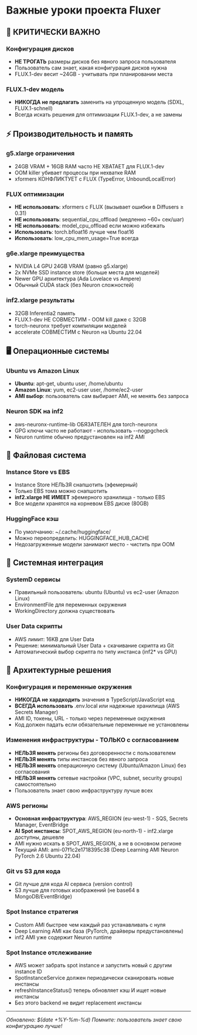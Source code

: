 # Важные уроки проекта Fluxer

## 🚨 КРИТИЧЕСКИ ВАЖНО

### Конфигурация дисков
- **НЕ ТРОГАТЬ** размеры дисков без явного запроса пользователя
- Пользователь сам знает, какая конфигурация дисков нужна
- FLUX.1-dev весит ~24GB - учитывать при планировании места

### FLUX.1-dev модель
- **НИКОГДА не предлагать** заменить на упрощенную модель (SDXL, FLUX.1-schnell)
- Всегда искать решения для оптимизации FLUX.1-dev, а не замены

## ⚡ Производительность и память

### g5.xlarge ограничения
- 24GB VRAM + 16GB RAM часто НЕ ХВАТАЕТ для FLUX.1-dev
- OOM killer убивает процессы при нехватке RAM
- xformers КОНФЛИКТУЕТ с FLUX (TypeError, UnboundLocalError)

### FLUX оптимизации
- **НЕ использовать**: xformers с FLUX (вызывает ошибки в Diffusers ≥ 0.31)
- **НЕ использовать**: sequential_cpu_offload (медленно ~60+ сек/шаг) 
- **НЕ использовать**: model_cpu_offload если можно избежать
- **Использовать**: torch.bfloat16 лучше чем float16
- **Использовать**: low_cpu_mem_usage=True всегда

### g6e.xlarge преимущества  
- NVIDIA L4 GPU 24GB VRAM (равно g5.xlarge)
- 2x NVMe SSD instance store (больше места для моделей)
- Newer GPU архитектура (Ada Lovelace vs Ampere)
- Обычный CUDA stack (без Neuron сложностей)

### inf2.xlarge результаты
- 32GB Inferentia2 память
- FLUX.1-dev НЕ СОВМЕСТИМ - OOM kill даже с 32GB
- torch-neuronx требует компиляции моделей
- accelerate СОВМЕСТИМ с Neuron на Ubuntu 22.04

## 🖥️ Операционные системы

### Ubuntu vs Amazon Linux
- **Ubuntu**: apt-get, ubuntu user, /home/ubuntu
- **Amazon Linux**: yum, ec2-user user, /home/ec2-user  
- **AMI выбор**: пользователь сам выбирает AMI, не менять без запроса

### Neuron SDK на inf2
- aws-neuronx-runtime-lib ОБЯЗАТЕЛЕН для torch-neuronx
- GPG ключи часто не работают - использовать --nogpgcheck
- Neuron runtime обычно предустановлен на inf2 AMI

## 📁 Файловая система

### Instance Store vs EBS
- Instance Store НЕЛЬЗЯ снапшотить (эфемерный)
- Только EBS тома можно снапшотить
- **inf2.xlarge НЕ ИМЕЕТ** эфемерного хранилища - только EBS
- Все модели хранятся на корневом EBS диске (80GB)

### HuggingFace кэш
- По умолчанию: ~/.cache/huggingface/
- Можно переопределить: HUGGINGFACE_HUB_CACHE
- Недозагруженные модели занимают место - чистить при OOM

## 🔧 Системная интеграция

### SystemD сервисы
- Правильный пользователь: ubuntu (Ubuntu) vs ec2-user (Amazon Linux)
- EnvironmentFile для переменных окружения
- WorkingDirectory должна существовать

### User Data скрипты
- AWS лимит: 16KB для User Data
- Решение: минимальный User Data + скачивание скрипта из Git
- Автоматический выбор скрипта по типу инстанса (inf2* vs GPU)

## 📝 Архитектурные решения

### Конфигурация и переменные окружения
- **НИКОГДА не хардкодить** значения в TypeScript/JavaScript код
- **ВСЕГДА использовать** .env.local или надежные хранилища (AWS Secrets Manager)
- AMI ID, токены, URL - только через переменные окружения
- Код должен падать если обязательные переменные не установлены

### Изменения инфраструктуры - ТОЛЬКО с согласованием
- **НЕЛЬЗЯ менять** регионы без договоренности с пользователем
- **НЕЛЬЗЯ менять** типы инстансов без явного запроса
- **НЕЛЬЗЯ менять** операционную систему (Ubuntu/Amazon Linux) без согласования
- **НЕЛЬЗЯ менять** сетевые настройки (VPC, subnet, security groups) самостоятельно
- Пользователь знает свою инфраструктуру лучше всех

### AWS регионы
- **Основная инфраструктура**: AWS_REGION (eu-west-1) - SQS, Secrets Manager, EventBridge
- **AI Spot инстансы**: SPOT_AWS_REGION (eu-north-1) - inf2.xlarge доступны, дешевле
- AMI нужно искать в SPOT_AWS_REGION, а не в основном регионе
- Текущий AMI: ami-07f1c2e1718395c38 (Deep Learning AMI Neuron PyTorch 2.6 Ubuntu 22.04)

### Git vs S3 для кода
- Git лучше для кода AI сервиса (version control)
- S3 лучше для готовых изображений (не base64 в MongoDB/EventBridge)

### Spot Instance стратегия
- Custom AMI быстрее чем каждый раз устанавливать с нуля
- Deep Learning AMI как база (PyTorch, драйверы предустановлены)
- inf2 AMI уже содержит Neuron runtime

### Spot Instance отслеживание
- AWS может забрать spot instance и запустить новый с другим instance ID
- SpotInstanceService должен периодически сканировать новые инстансы
- refreshInstanceStatus() теперь обновляет кэш И ищет новые инстансы
- Без этого backend не видит replacement инстансы

---
*Обновлено: $(date +%Y-%m-%d)*
*Помните: пользователь знает свою конфигурацию лучше!*
